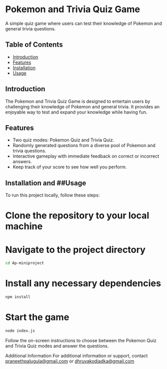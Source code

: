 # Pokemon and Trivia Quiz Game

A simple quiz game where users can test their knowledge of Pokemon and general trivia questions.

## Table of Contents

- [Introduction](#introduction)
- [Features](#features)
- [Installation](#installation)
- [Usage](#usage)

## Introduction

The Pokemon and Trivia Quiz Game is designed to entertain users by challenging their knowledge of Pokemon and general trivia. It provides an enjoyable way to test and expand your knowledge while having fun.

## Features

- Two quiz modes: Pokemon Quiz and Trivia Quiz.
- Randomly generated questions from a diverse pool of Pokemon and trivia questions.
- Interactive gameplay with immediate feedback on correct or incorrect answers.
- Keep track of your score to see how well you perform.

## Installation and  ##Usage

To run this project locally, follow these steps:

# Clone the repository to your local machine

# Navigate to the project directory
```bash
cd Ap-miniproject
```

# Install any necessary dependencies
```bash
npm install
```

# Start the game
```bash
node index.js
```

Follow the on-screen instructions to choose between the Pokemon Quiz and Trivia Quiz modes and answer the questions.

Additional Information
For additional information or support, contact praneethpalugula@gmail.com or dhruvakodiadka@gmail.com


